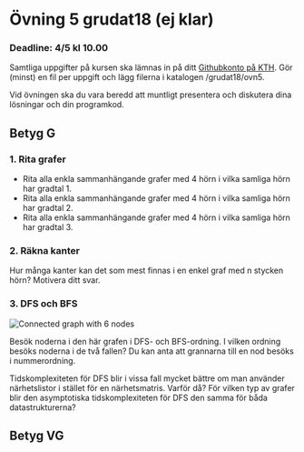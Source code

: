 # Övning 5 grudat18 (ej klar)
### Deadline: 4/5 kl 10.00

Samtliga uppgifter på kursen ska lämnas in på ditt [Githubkonto på KTH](https://gits-15.sys.kth.se/grudat18).
Gör (minst) en fil per uppgift och lägg filerna i katalogen /grudat18/ovn5.

Vid övningen ska du vara beredd att muntligt presentera och diskutera
dina lösningar och din programkod.

## Betyg G

### 1. Rita grafer

- Rita alla enkla sammanhängande grafer med 4 hörn i vilka samliga hörn har gradtal 1.
- Rita alla enkla sammanhängande grafer med 4 hörn i vilka samliga hörn har gradtal 2.
- Rita alla enkla sammanhängande grafer med 4 hörn i vilka samliga hörn har gradtal 3.

### 2. Räkna kanter

Hur många kanter kan det som mest finnas i en enkel graf med n stycken hörn? Motivera ditt svar.

### 3. DFS och BFS

![Connected graph with 6 nodes](http://yourbasic.org/algorithms/graph2.png)

Besök noderna i den här grafen i DFS- och BFS-ordning.
I vilken ordning besöks noderna i de två fallen?
Du kan anta att grannarna till en nod besöks i nummerordning.

Tidskomplexiteten för DFS blir i vissa fall mycket bättre om man använder närhetslistor i stället för en närhetsmatris.
Varför då? För vilken typ av grafer blir den asymptotiska tidskomplexiteten för DFS den samma för båda datastrukturerna?

## Betyg VG

